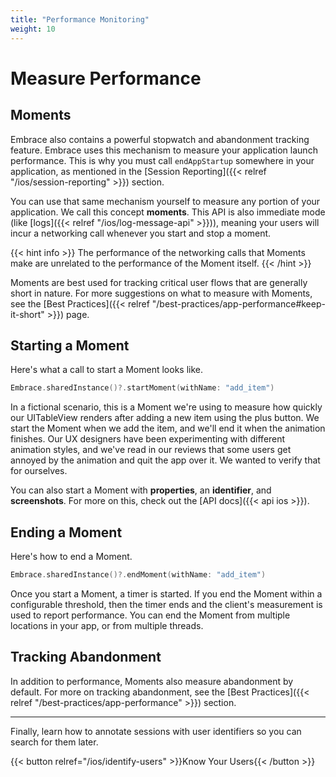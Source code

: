 ```yaml
---
title: "Performance Monitoring"
weight: 10
---
```


# Measure Performance

## Moments

Embrace also contains a powerful stopwatch and abandonment tracking feature.
Embrace uses this mechanism to measure your application launch performance. This is why you must call `endAppStartup` somewhere in your application, as mentioned in the [Session Reporting]({{< relref "/ios/session-reporting" >}}) section.

You can use that same mechanism yourself to measure any portion of your application. We call this concept **moments**. This API is also immediate mode (like [logs]({{< relref "/ios/log-message-api" >}})), meaning your users will incur a networking call whenever you start and stop a moment.

{{< hint info >}}
The performance of the networking calls that Moments make are unrelated to the performance of the Moment itself.
{{< /hint >}}

Moments are best used for tracking critical user flows that are generally short in nature.
For more suggestions on what to measure with Moments, see the [Best Practices]({{< relref "/best-practices/app-performance#keep-it-short" >}}) page.

## Starting a Moment

Here's what a call to start a Moment looks like.

```swift
Embrace.sharedInstance()?.startMoment(withName: "add_item")
```

In a fictional scenario, this is a Moment we're using to measure how quickly our UITableView renders after adding a new item using the plus button.
We start the Moment when we add the item, and we'll end it when the animation finishes.
Our UX designers have been experimenting with different animation styles, and we've read in our reviews that some users get annoyed by the animation and quit the app over it.
We wanted to verify that for ourselves.

You can also start a Moment with **properties**, an **identifier**, and **screenshots**.
For more on this, check out the [API docs]({{< api ios >}}).

## Ending a Moment

Here's how to end a Moment.

```swift
Embrace.sharedInstance()?.endMoment(withName: "add_item")
```

Once you start a Moment, a timer is started.
If you end the Moment within a configurable threshold, then the timer ends and the client's measurement is used to report performance.
You can end the Moment from multiple locations in your app, or from multiple threads. 

## Tracking Abandonment

In addition to performance, Moments also measure abandonment by default. 
For more on tracking abandonment, see the [Best Practices]({{< relref "/best-practices/app-performance" >}}) section.

---

Finally, learn how to annotate sessions with user identifiers so you can search
for them later.

{{< button relref="/ios/identify-users" >}}Know Your Users{{< /button >}}

